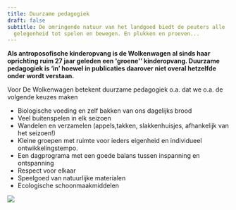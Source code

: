 ```yaml
---
title: Duurzame pedagogiek
draft: false
subtitle: De omringende natuur van het landgoed biedt de peuters alle
  gelegenheid tot spelen en bewegen. En plukken en proeven...
---
```

**Als antroposofische kinderopvang is de Wolkenwagen al sinds haar oprichting ruim 27 jaar geleden een 'groene'' kinderopvang. Duurzame pedagogiek is ‘in’ hoewel in publicaties daarover niet overal hetzelfde onder wordt verstaan.** 

Voor De Wolkenwagen betekent duurzame pedagogiek o.a. dat we o.a. de volgende keuzes maken 

* Biologische voeding en zelf bakken van ons dagelijks brood
* Veel buitenspelen in elk seizoen
* Wandelen en verzamelen (appels,takken, slakkenhuisjes, afhankelijk van het seizoen!)
* Kleine groepen met ruimte voor ieders eigenheid en individueel ontwikkelingstempo.
* Een dagprograma met een goede balans tussen inspanning en ontspanning
* Respect voor elkaar
* Speelgoed van natuurlijke materialen 
* Ecologische schoonmaakmiddelen

![](img/9_f_appeloogst.jpg)